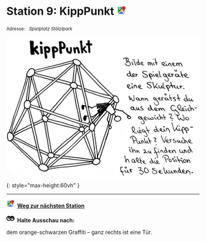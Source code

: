 # Station 9: KippPunkt  <a href="https://www.google.com/maps/dir/?api=1&travelmode=walking&destination=47.8031593,13.0203848"><img src="https://github.com/kipppunkte/kipppunkte/raw/gh-pages/assets/google-maps.svg" width="24" height="24"></a>

<small>Adresse:<em style="margin-left: 10px">Spielplatz Stölzlpark</em></small>





![Image title](assets/9_Spiel-Station_KippPunkt.png){: style="max-height:60vh" }





____

<a href="https://www.google.com/maps/dir/?api=1&travelmode=walking&destination=47.8035138,13.0202298"><img src="https://github.com/kipppunkte/kipppunkte/raw/gh-pages/assets/google-maps.svg" style="height: 1.5em;margin-right: 0.5em"></a>**[Weg zur nächsten Station](https://www.google.com/maps/dir/?api=1&travelmode=walking&destination=47.8035138,13.0202298)**



<img class="no-click" src="https://github.com/kipppunkte/kipppunkte/raw/gh-pages/assets/eyes.svg" style="height: 1.5em;background: white;margin-right: 0.5em">**Halte Ausschau nach:**

dem orange-schwarzen Graffiti – ganz rechts ist eine Tür.